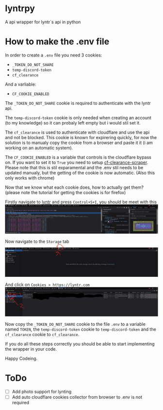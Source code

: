 # lyntrpy
 A api wrapper for lyntr`s api in python

# How to make the .env file
In order to create a `.env` file you need 3 cookies:
- `_TOKEN_DO_NOT_SHARE`
- `temp-discord-token`
- `cf_clearance`

And a varliable:
- `CF_COOKIE_ENABLED`

The `_TOKEN_DO_NOT_SHARE` cookie is required to authenticate with the lyntr api.

The `temp-discord-token` cookie is only needed when creating an account (to my knowledge) so it can probaly left empty but i would stil set it.

The `cf_clearance` is used to authenticate with cloudflare and use the api and not be blocked. This cookie is known for expirering quickly, for now the 
solution is to manualy copy the cookie from a browser and paste it it (i am working on an automatic system).

The `CF_COOKIE_ENABLED` is a variable that controls is the cloudflare bypass on. If you want to set it to `True` you need to setup [cf-clearance-scraper](https://github.com/zfcsoftware/cf-clearance-scraper). Please note that this is stil exparamental and the .env stil needs to be updated manualy, but the getting of the cookie is now automatic. (Also this only works with chrome)

Now that we know what each cookie does, how to actually get them? (please note the tutorial for getting the cookies is for firefox)

Firstly navigate to [lyntr](https://lyntr.com) and press `Control+S+I`, you should be meet with this
![devtools open](readme_images/devtools1.png)

Now navigate to the `Storage` tab
![devtools storage tab](readme_images/devtools2.png)

And click on `Cookies > https://lyntr.com`
![devtools cookies tab open](readme_images/devtools3.png)

Now copy the `_TOKEN_DO_NOT_SHARE` cookie to the file `.env` to a variable named `TOKEN`, the `temp-discord-token` cookie to `temp-discord-token` and the `cf_clearance` cookie to `cf_clearance`.

If you do all these steps correctly you should be able to start implementing the wrapper in your code.

Happy Codeing.

# ToDo
- [ ] Add photo support for lynting
- [ ] Add auto cloudflare cookies collector from browser to .env is not required